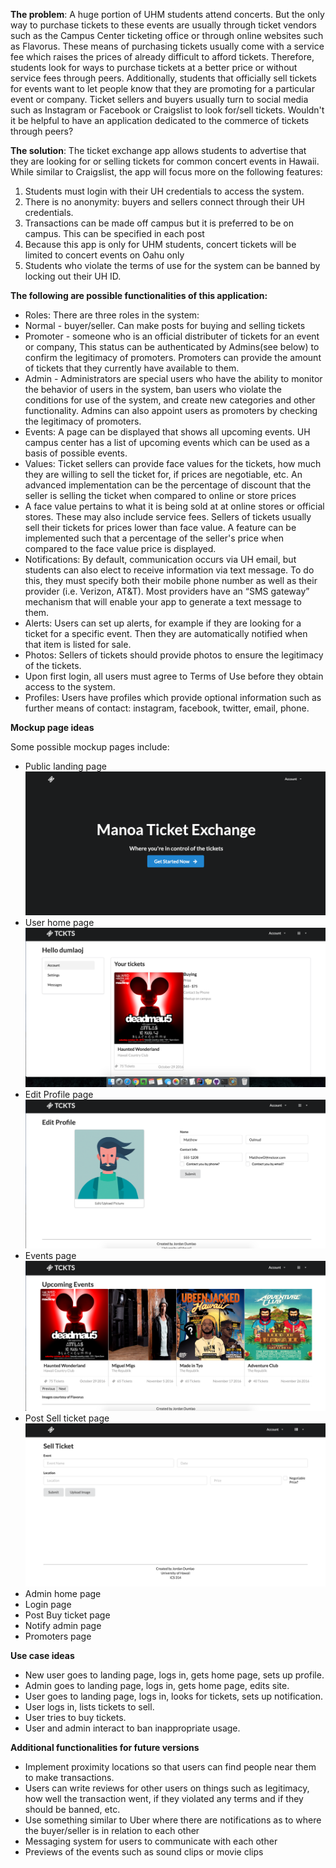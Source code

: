 
**The problem**: A huge portion of UHM students attend concerts. But the only way to purchase tickets to these events are usually through ticket vendors such as the Campus Center ticketing office or through online websites such as Flavorus. These means of purchasing tickets usually come with a service fee which raises the prices of already difficult to afford tickets. Therefore, students look for ways to purchase tickets at a better price or without service fees through peers. Additionally, students that officially sell tickets for events want to let people know that they are promoting for a particular event or company. Ticket sellers and buyers usually turn to social media such as Instagram or Facebook or Craigslist to look for/sell tickets. Wouldn't it be helpful to have an application dedicated to the commerce of tickets through peers? 

**The solution**: The ticket exchange app allows students to advertise that they are looking for or selling tickets for common concert events in Hawaii. While similar to Craigslist, the app will focus more on the following features: 

1. Students must login with their UH credentials to access the system.
2. There is no anonymity: buyers and sellers connect through their UH credentials.
3. Transactions can be made off campus but it is preferred to be on campus. This can be specified in each post
4. Because this app is only for UHM students, concert tickets will be limited to concert events on Oahu only
5. Students who violate the terms of use for the system can be banned by locking out their UH ID.

**The following are possible functionalities of this application:**

* Roles: There are three roles in the system: 
* Normal - buyer/seller. Can make posts for buying and selling tickets
* Promoter - someone who is an official distributer of tickets for an event or company, This status can be authenticated by Admins(see below) to confirm the legitimacy of promoters. Promoters can provide the amount of tickets that they currently have available to them.
* Admin - Administrators are special users who have the ability to monitor the behavior of users in the system, ban users who violate the conditions for use of the system, and create new categories and other functionality. Admins can also appoint users as promoters by checking the legitimacy of promoters. 
* Events: A page can be displayed that shows all upcoming events. UH campus center has a list of upcoming events which can be used as a basis of possible events. 
* Values: Ticket sellers can provide face values for the tickets, how much they are willing to sell the ticket for, if prices are negotiable, etc. An advanced implementation can be the percentage of discount that the seller is selling the ticket when compared to online or store prices 
* A face value pertains to what it is being sold at at online stores or official stores. These may also include service fees. Sellers of tickets usually sell their tickets for prices lower than face value. A feature can be implemented such that a percentage of the seller's price when compared to the face value price is displayed. 
* Notifications: By default, communication occurs via UH email, but students can also elect to receive information via text message. To do this, they must specify both their mobile phone number as well as their provider (i.e. Verizon, AT&T). Most providers have an “SMS gateway” mechanism that will enable your app to generate a text message to them. 
* Alerts: Users can set up alerts, for example if they are looking for a ticket for a specific event. Then they are automatically notified when that item is listed for sale.
* Photos: Sellers of tickets should provide photos to ensure the legitimacy of the tickets. 
* Upon first login, all users must agree to Terms of Use before they obtain access to the system.
* Profiles: Users have profiles which provide optional information such as further means of contact: instagram, facebook, twitter, email, phone. 

**Mockup page ideas**

Some possible mockup pages include:

* Public landing page
![alt text](Screenshots/login.png)
* User home page
![alt text](Screenshots/account.png)
* Edit Profile page
![alt text](Screenshots/editprofile.png)
* Events page
![alt text](Screenshots/events.png)
* Post Sell ticket page
![alt text](Screenshots/sell.png)
* Admin home page
* Login page
* Post Buy ticket page
* Notify admin page
* Promoters page

**Use case ideas**

* New user goes to landing page, logs in, gets home page, sets up profile.
* Admin goes to landing page, logs in, gets home page, edits site.
* User goes to landing page, logs in, looks for tickets, sets up notification.
* User logs in, lists tickets to sell.
* User tries to buy tickets.
* User and admin interact to ban inappropriate usage.

**Additional functionalities for future versions**

* Implement proximity locations so that users can find people near them to make transactions. 
* Users can write reviews for other users on things such as legitimacy, how well the transaction went, if they violated any terms and if they should be banned, etc. 
* Use something similar to Uber where there are notifications as to where the buyer/seller is in relation to each other
* Messaging system for users to communicate with each other
* Previews of the events such as sound clips or movie clips
